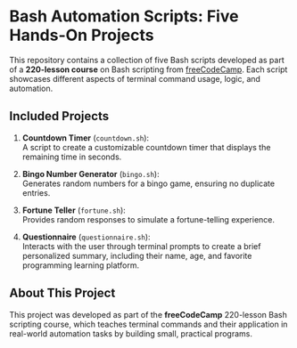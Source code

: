 # Bash Automation Scripts: Five Hands-On Projects

This repository contains a collection of five Bash scripts developed as part of a **220-lesson course** on Bash scripting from [freeCodeCamp](https://www.freecodecamp.org/). Each script showcases different aspects of terminal command usage, logic, and automation.

## Included Projects

1. **Countdown Timer** (`countdown.sh`):  
   A script to create a customizable countdown timer that displays the remaining time in seconds.

2. **Bingo Number Generator** (`bingo.sh`):  
   Generates random numbers for a bingo game, ensuring no duplicate entries.

3. **Fortune Teller** (`fortune.sh`):  
   Provides random responses to simulate a fortune-telling experience.

4. **Questionnaire** (`questionnaire.sh`):  
   Interacts with the user through terminal prompts to create a brief personalized summary, including their name, age, and favorite programming learning platform.

## About This Project

This project was developed as part of the **freeCodeCamp** 220-lesson Bash scripting course, which teaches terminal commands and their application in real-world automation tasks by building small, practical programs.
